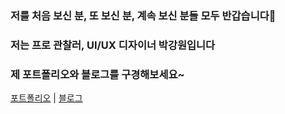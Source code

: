 ### 저를 처음 보신 분, 또 보신 분, 계속 보신 분들 모두 반갑습니다👋
### 저는 프로 관찰러, UI/UX 디자이너 박강원입니다
### 제 포트폴리오와 블로그를 구경해보세요~

[포트폴리오](https://www.behance.net/gallery/221565591/-2025-) |
[블로그](https://kangwonpark27.tistory.com/) 


